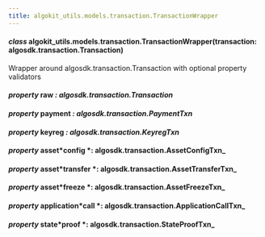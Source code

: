 ```yaml
---
title: algokit_utils.models.transaction.TransactionWrapper
---
```


#### _class_ algokit_utils.models.transaction.TransactionWrapper(transaction: algosdk.transaction.Transaction)

Wrapper around algosdk.transaction.Transaction with optional property validators

#### _property_ raw _: algosdk.transaction.Transaction_

#### _property_ payment _: algosdk.transaction.PaymentTxn_

#### _property_ keyreg _: algosdk.transaction.KeyregTxn_

#### _property_ asset*config *: algosdk.transaction.AssetConfigTxn\_

#### _property_ asset*transfer *: algosdk.transaction.AssetTransferTxn\_

#### _property_ asset*freeze *: algosdk.transaction.AssetFreezeTxn\_

#### _property_ application*call *: algosdk.transaction.ApplicationCallTxn\_

#### _property_ state*proof *: algosdk.transaction.StateProofTxn\_
